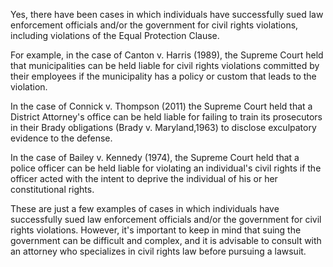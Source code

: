 Yes, there have been cases in which individuals have successfully sued law enforcement officials and/or the government for civil rights violations, including violations of the Equal Protection Clause.

For example, in the case of Canton v. Harris (1989), the Supreme Court held that municipalities can be held liable for civil rights violations committed by their employees if the municipality has a policy or custom that leads to the violation.

In the case of Connick v. Thompson (2011) the Supreme Court held that a District Attorney's office can be held liable for failing to train its prosecutors in their Brady obligations (Brady v. Maryland,1963) to disclose exculpatory evidence to the defense.

In the case of Bailey v. Kennedy (1974), the Supreme Court held that a police officer can be held liable for violating an individual's civil rights if the officer acted with the intent to deprive the individual of his or her constitutional rights.

These are just a few examples of cases in which individuals have successfully sued law enforcement officials and/or the government for civil rights violations. However, it's important to keep in mind that suing the government can be difficult and complex, and it is advisable to consult with an attorney who specializes in civil rights law before pursuing a lawsuit.